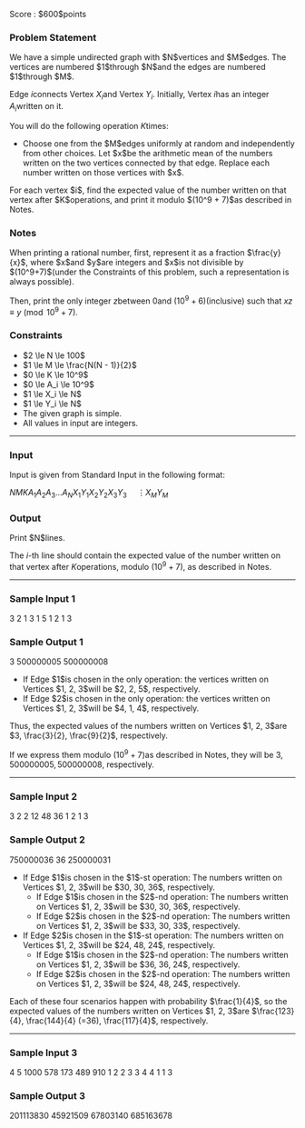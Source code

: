 
<div>

<span>

<span>

<p>
Score : $600$points
</p>

<div>

<section>

### **Problem Statement**

<p>
We have a simple undirected graph with $N$vertices and $M$edges. The vertices are numbered $1$through $N$and the edges are numbered $1$through $M$.

Edge $i$connects Vertex $X_i$and Vertex $Y_i$. Initially, Vertex $i$has an integer $A_i$written on it.

You will do the following operation $K$times:
</p>

<ul>

<li>
Choose one from the $M$edges uniformly at random and independently from other choices. Let $x$be the arithmetic mean of the numbers written on the two vertices connected by that edge. Replace each number written on those vertices with $x$.
</li>

</ul>

<p>
For each vertex $i$, find the expected value of the number written on that vertex after $K$operations, and print it modulo $(10^9 + 7)$as described in Notes.
</p>

</section>

</div>

<div>

<section>

### **Notes**

<p>
When printing a rational number, first, represent it as a fraction $\frac{y}{x}$, where $x$and $y$are integers and $x$is not divisible by $(10^9+7)$(under the Constraints of this problem, such a representation is always possible).

Then, print the only integer $z$between $0$and $(10^9+6)$(inclusive) such that $xz \equiv y \pmod {10^9+7}$.
</p>

</section>

</div>

<div>

<section>

### **Constraints**

<ul>

<li>
$2 \le N \le 100$
</li>

<li>
$1 \le M \le \frac{N(N - 1)}{2}$
</li>

<li>
$0 \le K \le 10^9$
</li>

<li>
$0 \le A_i \le 10^9$
</li>

<li>
$1 \le X_i \le N$
</li>

<li>
$1 \le Y_i \le N$
</li>

<li>
The given graph is simple.
</li>

<li>
All values in input are integers.
</li>

</ul>

</section>

</div>

---

<div>

<div>

<section>

### **Input**

<p>
Input is given from Standard Input in the following format:
</p>

<div>

$N$$M$$K$$A_1$$A_2$$A_3$$\dots$$A_N$$X_1$$Y_1$$X_2$$Y_2$$X_3$$Y_3$$\hspace{15pt} \vdots$$X_M$$Y_M$
</div>

</section>

</div>

<div>

<section>

### **Output**

<p>
Print $N$lines.

The $i$-th line should contain the expected value of the number written on that vertex after $K$operations, modulo $(10^9 + 7)$, as described in Notes.
</p>

</section>

</div>

</div>

---

<div>

<section>

### **Sample Input 1**

<div>

3 2 1
3 1 5
1 2
1 3

</div>

</section>

</div>

<div>

<section>

### **Sample Output 1**

<div>

3
500000005
500000008

</div>

<ul>

<li>
If Edge $1$is chosen in the only operation: the vertices written on Vertices $1, 2, 3$will be $2, 2, 5$, respectively.
</li>

<li>
If Edge $2$is chosen in the only operation: the vertices written on Vertices $1, 2, 3$will be $4, 1, 4$, respectively.
</li>

</ul>

<p>
Thus, the expected values of the numbers written on Vertices $1, 2, 3$are $3, \frac{3}{2}, \frac{9}{2}$, respectively.

If we express them modulo $(10^9 + 7)$as described in Notes, they will be $3, 500000005, 500000008$, respectively.
</p>

</section>

</div>

---

<div>

<section>

### **Sample Input 2**

<div>

3 2 2
12 48 36
1 2
1 3

</div>

</section>

</div>

<div>

<section>

### **Sample Output 2**

<div>

750000036
36
250000031

</div>

<ul>

<li>
If Edge $1$is chosen in the $1$-st operation:
    The numbers written on Vertices $1, 2, 3$will be $30, 30, 36$, respectively.  
<ul>

<li>
If Edge $1$is chosen in the $2$-nd operation:
The numbers written on Vertices $1, 2, 3$will be $30, 30, 36$, respectively.
</li>

<li>
If Edge $2$is chosen in the $2$-nd operation:
The numbers written on Vertices $1, 2, 3$will be $33, 30, 33$, respectively.
</li>

</ul>

</li>

<li>
If Edge $2$is chosen in the $1$-st operation:
    The numbers written on Vertices $1, 2, 3$will be $24, 48, 24$, respectively.  
<ul>

<li>
If Edge $1$is chosen in the $2$-nd operation:
The numbers written on Vertices $1, 2, 3$will be $36, 36, 24$, respectively.
</li>

<li>
If Edge $2$is chosen in the $2$-nd operation:
The numbers written on Vertices $1, 2, 3$will be $24, 48, 24$, respectively.
</li>

</ul>

</li>

</ul>

<p>
Each of these four scenarios happen with probability $\frac{1}{4}$, so the expected values of the numbers written on Vertices $1, 2, 3$are $\frac{123}{4}, \frac{144}{4} (=36), \frac{117}{4}$, respectively.
</p>

</section>

</div>

---

<div>

<section>

### **Sample Input 3**

<div>

4 5 1000
578 173 489 910
1 2
2 3
3 4
4 1
1 3

</div>

</section>

</div>

<div>

<section>

### **Sample Output 3**

<div>

201113830
45921509
67803140
685163678

</div>

</section>

</div>

</span>

</span>

</div>
